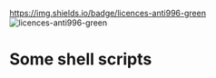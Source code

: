 https://img.shields.io/badge/licences-anti996-green
![licences-anti996-green](https://user-images.githubusercontent.com/10632763/218965807-e09a3556-35d1-49df-aa83-95e2e0b10d48.svg)


# Some shell scripts
